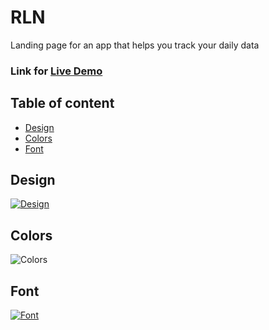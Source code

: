 # RLN
Landing page for an app that helps you track your daily data

### Link for [Live Demo](https://rveljko.github.io/rln/dist)

## Table of content
  * [Design](#design)
  * [Colors](#colors)
  * [Font](#font)

## Design
[![Design](https://user-images.githubusercontent.com/102380907/184301392-dfff123e-d1e2-4556-8eed-d03523a57856.png)](https://rveljko.github.io/rln/dist)

## Colors
![Colors](https://user-images.githubusercontent.com/102380907/184301453-d4fc2a2b-52f6-4802-b687-64960efdaef1.svg)

## Font
[![Font](https://user-images.githubusercontent.com/102380907/184301515-b0f7561b-ae4d-4b06-889a-892d6e563b77.svg)](https://fonts.google.com/specimen/Manrope?query=manrope)